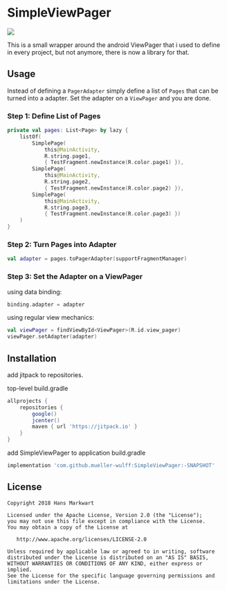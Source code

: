 # SimpleViewPager

[![](https://jitpack.io/v/mueller-wulff/SimpleViewPager.svg)](https://jitpack.io/#mueller-wulff/SimpleViewPager)


This is a small wrapper around the android ViewPager that i used to define in every project, but not
anymore, there is now a library for that.

Usage
-----

Instead of defining a `PagerAdapter` simply define a list of `Pages` that can be turned into a adapter.
Set the adapter on a `ViewPager` and you are done.

### Step 1: Define List of Pages

```kotlin
private val pages: List<Page> by lazy {
    listOf(
        SimplePage(
            this@MainActivity,
            R.string.page1,
            { TestFragment.newInstance(R.color.page1) }),
        SimplePage(
            this@MainActivity,
            R.string.page2,
            { TestFragment.newInstance(R.color.page2) }),
        SimplePage(
            this@MainActivity,
            R.string.page3,
            { TestFragment.newInstance(R.color.page3) })
    )
}
```

### Step 2: Turn Pages into Adapter

```kotlin
val adapter = pages.toPagerAdapter(supportFragmentManager)
```

### Step 3: Set the Adapter on a ViewPager

using data binding:

```kotlin
binding.adapter = adapter
```

using regular view mechanics:

```kotlin
val viewPager = findViewById<ViewPager>(R.id.view_pager)
viewPager.setAdapter(adapter)
```

Installation
------------

add jitpack to repositories.

top-level build.gradle
```groovy
allprojects {
    repositories {
        google()
        jcenter()
        maven { url 'https://jitpack.io' }
    }
}
```

add SimpleViewPager to application build.gradle
```groovy
implementation 'com.github.mueller-wulff:SimpleViewPager:-SNAPSHOT'
```

License
-------

    Copyright 2018 Hans Markwart

    Licensed under the Apache License, Version 2.0 (the "License");
    you may not use this file except in compliance with the License.
    You may obtain a copy of the License at

       http://www.apache.org/licenses/LICENSE-2.0

    Unless required by applicable law or agreed to in writing, software
    distributed under the License is distributed on an "AS IS" BASIS,
    WITHOUT WARRANTIES OR CONDITIONS OF ANY KIND, either express or implied.
    See the License for the specific language governing permissions and
    limitations under the License.
